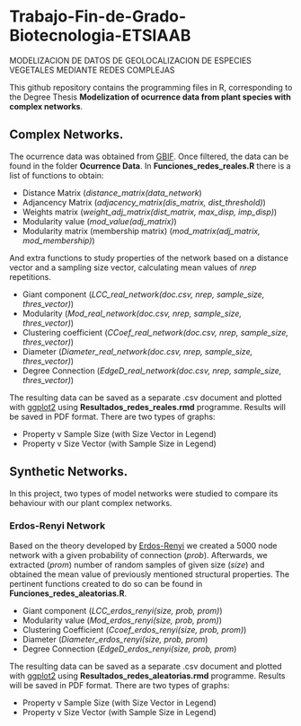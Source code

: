 # Trabajo-Fin-de-Grado-Biotecnologia-ETSIAAB
MODELIZACION DE DATOS DE GEOLOCALIZACION DE ESPECIES VEGETALES MEDIANTE REDES COMPLEJAS

This github repository contains the programming files in R, corresponding to the Degree Thesis **Modelization of ocurrence data from plant species with complex networks**.
## Complex Networks.
The ocurrence data was obtained from [GBIF](https://www.gbif.org/). Once filtered, the data can be found in the folder **Ocurrence Data**. 
In **Funciones_redes_reales.R** there is a list of functions to obtain:
- Distance Matrix (*distance_matrix(data_network*)
- Adjancency Matrix (*adjacency_matrix(dis_matrix, dist_threshold)*)
- Weights matrix (*weight_adj_matrix(dist_matrix, max_disp, imp_disp)*)
- Modularity value (*mod_value(adj_matrix)*)
- Modularity matrix (membership matrix) (*mod_matrix(adj_matrix, mod_membership)*)

And extra functions to study properties of the network based on a distance vector and a sampling size vector, calculating mean values of *nrep* repetitions.
- Giant component (*LCC_real_network(doc.csv, nrep, sample_size, thres_vector)*)
- Modularity (*Mod_real_network(doc.csv, nrep, sample_size, thres_vector)*)
- Clustering coefficient (*CCoef_real_network(doc.csv, nrep, sample_size, thres_vector)*)
- Diameter (*Diameter_real_network(doc.csv, nrep, sample_size, thres_vector)*)
- Degree Connection (*EdgeD_real_network(doc.csv, nrep, sample_size, thres_vector)*)

The resulting data can be saved as a separate .csv document and plotted with [ggplot2](https://ggplot2.tidyverse.org/) using **Resultados_redes_reales.rmd** programme. Results will be saved in PDF format. There are two types of graphs:
- Property v Sample Size (with Size Vector in Legend)
- Property v Size Vector (with Sample Size in Legend)

## Synthetic Networks.
In this project, two types of model networks were studied to compare its behaviour with our plant complex networks.
### Erdos-Renyi Network
Based on the theory developed by [Erdos-Renyi](https://snap.stanford.edu/class/cs224w-readings/erdos59random.pdf) we created a 5000 node network with a given probability of connection (*prob*). Afterwards, we extracted (*prom*) number of random samples of given size (*size*) and obtained the mean value of previously mentioned structural properties. The pertinent functions created to do so can be found in **Funciones_redes_aleatorias.R**. 
- Giant component (*LCC_erdos_renyi(size, prob, prom)*)
- Modularity value (*Mod_erdos_renyi(size, prob, prom)*)
- Clustering Coefficient (*Ccoef_erdos_renyi(size, prob, prom)*)
- Diameter (*Diameter_erdos_renyi(size, prob, prom*)
- Degree Connection (*EdgeD_erdos_renyi(size, prob, prom*)

The resulting data can be saved as a separate .csv document and plotted with [ggplot2](https://ggplot2.tidyverse.org/) using **Resultados_redes_aleatorias.rmd** programme. Results will be saved in PDF format. There are two types of graphs: 
- Property v Sample Size (with Size Vector in Legend)
- Property v Size Vector (with Sample Size in Legend)


